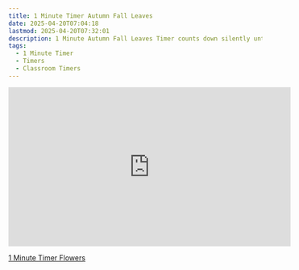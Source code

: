 ```yaml
---
title: 1 Minute Timer Autumn Fall Leaves
date: 2025-04-20T07:04:18
lastmod: 2025-04-20T07:32:01
description: 1 Minute Autumn Fall Leaves Timer counts down silently until it reaches 0:00 and then makes a sound to show time is up
tags:
  - 1 Minute Timer
  - Timers
  - Classroom Timers
---
```


<div class="iframe-16-9-container">
<iframe class="youTubeIframe" width="560" height="315" src="https://www.youtube.com/embed/y6MLdlQUHO4" title="YouTube video player" frameborder="0" allow="accelerometer; autoplay; clipboard-write; encrypted-media; gyroscope; picture-in-picture; web-share" allowfullscreen></iframe>
</div>

[1 Minute Timer Flowers](https://youtu.be/y6MLdlQUHO4)
